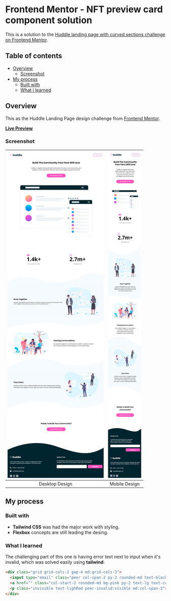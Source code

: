 # Frontend Mentor - NFT preview card component solution

This is a solution to the [Huddle landing page with curved sections challenge on Frontend Mentor](https://www.frontendmentor.io/challenges/huddle-landing-page-with-curved-sections-5ca5ecd01e82137ec91a50f2).

## Table of contents

- [Overview](#overview)
  - [Screenshot](#screenshot)
- [My process](#my-process)
  - [Built with](#built-with)
  - [What I learned](#what-i-learned)

## Overview

This as the Huddle Landing Page design challenge from [Frontend Mentor](https://www.frontendmentor.io).

[**Live Preview**](https://xdv99.github.io/Frontend-Mentor-Huddle-landing-page-with-curved-sections-master/)

### Screenshot

| ![Image 1](./screenshots/desktop.jpeg) | ![Image 2](./screenshots/mobile.jpeg) |
|:-----------------------:|:-----------------------:|
|     Desktop Design  |    Mobile Design  |


## My process

### Built with

- **Tailwind CSS** was had the major work with styling.
- **Flexbox** concepts are still leading the desing.


### What I learned

The challenging part of this one is having error text next to input when it's invalid, which was solved easily using **tailwind**:
```html
<div class="grid grid-cols-2 gap-4 md:grid-cols-3">
  <input type="email" class="peer col-span-2 py-2 rounded-md text-black invalid:border-2 border-lighRed">
  <a href="" class="col-start-2 rounded-md bg-pink py-2 text-lg text-center text-white shadow-md hover:opacity-80 md:col-start-3">Subscibe</a>
  <p class="invisible text-lighRed peer-invalid:visible md:col-span-3">Check your email please</p>
</div>
```
